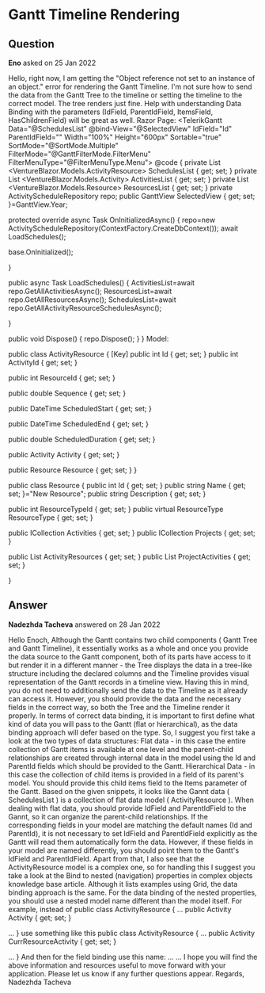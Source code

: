 # Gantt Timeline Rendering

## Question

**Eno** asked on 25 Jan 2022

Hello, right now, I am getting the "Object reference not set to an instance of an object." error for rendering the Gantt Timeline. I'm not sure how to send the data from the Gantt Tree to the timeline or setting the timeline to the correct model. The tree renders just fine. Help with understanding Data Binding with the parameters (IdField, ParentIdField, ItemsField, HasChildrenField) will be great as well. Razor Page: <TelerikGantt Data="@SchedulesList" @bind-View="@SelectedView" IdField="Id" ParentIdField="" Width="100%" Height="600px" Sortable="true" SortMode="@SortMode.Multiple" FilterMode="@GanttFilterMode.FilterMenu" FilterMenuType="@FilterMenuType.Menu"> <GanttViews> <GanttDayView> </GanttDayView> <GanttWeekView> </GanttWeekView> <GanttMonthView> </GanttMonthView> <GanttYearView> </GanttYearView> </GanttViews> <GanttColumns> <GanttColumn Field="Sequence" Title="Sequence"> </GanttColumn> <GanttColumn Field="ScheduledStart" Title="Scheduled Start"> </GanttColumn> <GanttColumn Field="ScheduledEnd" Title="Scheduled End"> </GanttColumn> <GanttColumn Field="ScheduledDuration" Title="Scheduled Duration"> </GanttColumn> <GanttColumn Field="Activity.Name" Title="Activity Name"> </GanttColumn> <GanttColumn Field="Resource.Name" Title="Resource Name"> </GanttColumn> </GanttColumns> </TelerikGantt> @code {
private List <VentureBlazor.Models.ActivityResource> SchedulesList { get; set; }
private List <VentureBlazor.Models.Activity> ActivitiesList { get; set; }
private List <VentureBlazor.Models.Resource> ResourcesList { get; set; }
private ActivityScheduleRepository repo;
public GanttView SelectedView { get; set; }=GanttView.Year;

protected override async Task OnInitializedAsync()
{
repo=new ActivityScheduleRepository(ContextFactory.CreateDbContext());
await LoadSchedules();

base.OnInitialized();

}

public async Task LoadSchedules()
{
ActivitiesList=await repo.GetAllActivitiesAsync();
ResourcesList=await repo.GetAllResourcesAsync();
SchedulesList=await repo.GetAllActivityResourceSchedulesAsync();

}

public void Dispose()
{
repo.Dispose();
}
} Model:

public class ActivityResource
{
[Key]
public int Id { get; set; }
public int ActivityId { get; set; }

public int ResourceId { get; set; }

public double Sequence { get; set; }

public DateTime ScheduledStart { get; set; }

public DateTime ScheduledEnd { get; set; }

public double ScheduledDuration { get; set; }

public Activity Activity { get; set; }

public Resource Resource { get; set; }
}

public class Resource
{
public int Id { get; set; }
public string Name { get; set; }="New Resource";
public string Description { get; set; }

public int ResourceTypeId { get; set; }
public virtual ResourceType ResourceType { get; set; }

public ICollection <Activity> Activities { get; set; }
public ICollection <Project> Projects { get; set; }

public List <ActivityResource> ActivityResources { get; set; }
public List <ProjectActivity> ProjectActivities { get; set; }

}

## Answer

**Nadezhda Tacheva** answered on 28 Jan 2022

Hello Enoch, Although the Gantt contains two child components ( Gantt Tree and Gantt Timeline), it essentially works as a whole and once you provide the data source to the Gantt component, both of its parts have access to it but render it in a different manner - the Tree displays the data in a tree-like structure including the declared columns and the Timeline provides visual representation of the Gantt records in a timeline view. Having this in mind, you do not need to additionally send the data to the Timeline as it already can access it. However, you should provide the data and the necessary fields in the correct way, so both the Tree and the Timeline render it properly. In terms of correct data binding, it is important to first define what kind of data you will pass to the Gantt (flat or hierarchical), as the data binding approach will defer based on the type. So, I suggest you first take a look at the two types of data structures: Flat data - in this case the entire collection of Gantt items is available at one level and the parent-child relationships are created through internal data in the model using the Id and ParentId fields which should be provided to the Gantt. Hierarchical Data - in this case the collection of child items is provided in a field of its parent's model. You should provide this child items field to the Items parameter of the Gantt. Based on the given snippets, it looks like the Gannt data ( SchedulesList ) is a collection of flat data model ( ActivityResource ). When dealing with flat data, you should provide IdField and ParentIdField to the Gannt, so it can organize the parent-child relationships. If the corresponding fields in your model are matching the default names (Id and ParentId), it is not necessary to set IdField and ParentIdField explicitly as the Gantt will read them automatically form the data. However, if these fields in your model are named differently, you should point them to the Gantt's IdField and ParentIdField. Apart from that, I also see that the ActivityResource model is a complex one, so for handling this I suggest you take a look at the Bind to nested (navigation) properties in complex objects knowledge base article. Although it lists examples using Grid, the data binding approach is the same. For the data binding of the nested properties, you should use a nested model name different than the model itself. For example, instead of public class ActivityResource {
... public Activity Activity { get; set; }

...
} use something like this public class ActivityResource {
... public Activity CurrResourceActivity { get; set; }

...
} And then for the field binding use this name: ... <GanttColumn Field="CurrResourceActivity.Name" Title="Activity Name"> </GanttColumn>... I hope you will find the above information and resources useful to move forward with your application. Please let us know if any further questions appear. Regards, Nadezhda Tacheva
